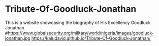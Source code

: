 # Tribute-Of-Goodluck-Jonathan
This is a website showcasing the biography of His Excellency Goodluck Jonathan.
#https://www.globalsecurity.org/military/world/nigeria/images/goodluck-jonathan.jpg
https://kaludavid.github.io/Tribute-Of-Goodluck-Jonathan/
